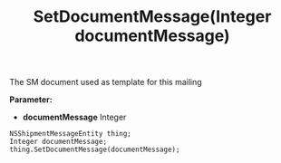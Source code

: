 ﻿---
uid: crmscript_ref_NSShipmentMessageEntity_SetDocumentMessage
title: SetDocumentMessage(Integer documentMessage)
intellisense: NSShipmentMessageEntity.SetDocumentMessage
keywords: NSShipmentMessageEntity, GetDocumentMessage
so.topic: reference
---

The SM document used as template for this mailing

**Parameter:** 
 - **documentMessage** Integer

```crmscript
NSShipmentMessageEntity thing;
Integer documentMessage;
thing.SetDocumentMessage(documentMessage);
```

